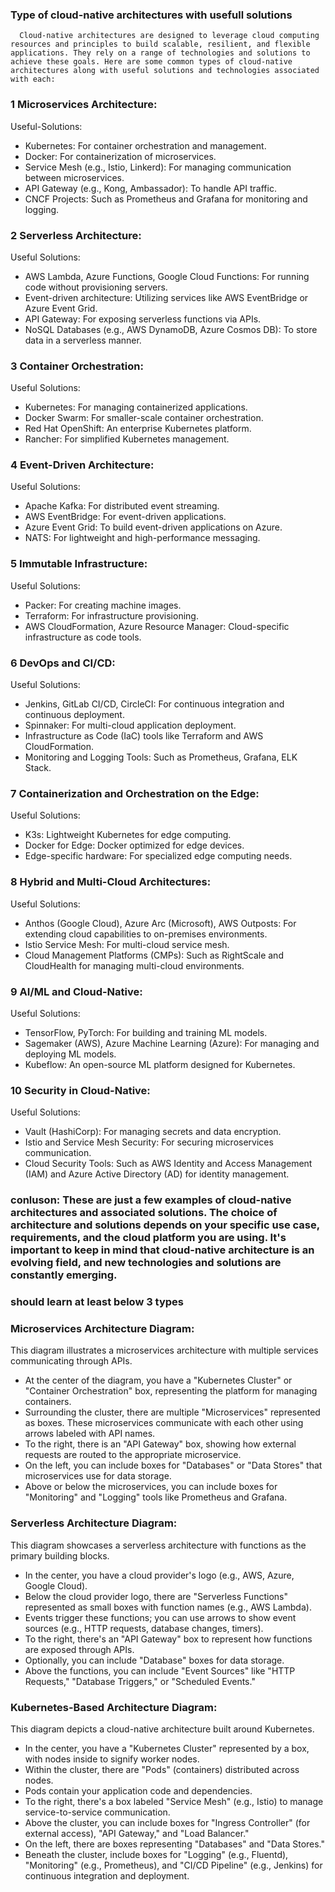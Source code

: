 ### Type of cloud-native architectures with usefull solutions

      Cloud-native architectures are designed to leverage cloud computing resources and principles to build scalable, resilient, and flexible applications. They rely on a range of technologies and solutions to achieve these goals. Here are some common types of cloud-native architectures along with useful solutions and technologies associated with each:

### 1 Microservices Architecture:

Useful-Solutions:
* Kubernetes: For container orchestration and management.
* Docker: For containerization of microservices.
* Service Mesh (e.g., Istio, Linkerd): For managing communication between microservices.
* API Gateway (e.g., Kong, Ambassador): To handle API traffic.
* CNCF Projects: Such as Prometheus and Grafana for monitoring and logging.

### 2 Serverless Architecture:

Useful Solutions:
* AWS Lambda, Azure Functions, Google Cloud Functions: For running code without provisioning servers.
* Event-driven architecture: Utilizing services like AWS EventBridge or Azure Event Grid.
* API Gateway: For exposing serverless functions via APIs.
* NoSQL Databases (e.g., AWS DynamoDB, Azure Cosmos DB): To store data in a serverless manner.

### 3 Container Orchestration:

Useful Solutions:
* Kubernetes: For managing containerized applications.
* Docker Swarm: For smaller-scale container orchestration.
* Red Hat OpenShift: An enterprise Kubernetes platform.
* Rancher: For simplified Kubernetes management.

### 4 Event-Driven Architecture:

Useful Solutions:
* Apache Kafka: For distributed event streaming.
* AWS EventBridge: For event-driven applications.
* Azure Event Grid: To build event-driven applications on Azure.
* NATS: For lightweight and high-performance messaging.

### 5 Immutable Infrastructure:

Useful Solutions:
* Packer: For creating machine images.
* Terraform: For infrastructure provisioning.
* AWS CloudFormation, Azure Resource Manager: Cloud-specific infrastructure as code tools.

### 6 DevOps and CI/CD:

Useful Solutions:
* Jenkins, GitLab CI/CD, CircleCI: For continuous integration and continuous deployment.
* Spinnaker: For multi-cloud application deployment.
* Infrastructure as Code (IaC) tools like Terraform and AWS CloudFormation.
* Monitoring and Logging Tools: Such as Prometheus, Grafana, ELK Stack.

### 7 Containerization and Orchestration on the Edge:

Useful Solutions:
* K3s: Lightweight Kubernetes for edge computing.
* Docker for Edge: Docker optimized for edge devices.
* Edge-specific hardware: For specialized edge computing needs.

### 8 Hybrid and Multi-Cloud Architectures:

Useful Solutions:
* Anthos (Google Cloud), Azure Arc (Microsoft), AWS Outposts: For extending cloud capabilities to on-premises environments.
* Istio Service Mesh: For multi-cloud service mesh.
* Cloud Management Platforms (CMPs): Such as RightScale and CloudHealth for managing multi-cloud environments.

### 9 AI/ML and Cloud-Native:

Useful Solutions:
* TensorFlow, PyTorch: For building and training ML models.
* Sagemaker (AWS), Azure Machine Learning (Azure): For managing and deploying ML models.
* Kubeflow: An open-source ML platform designed for Kubernetes.
### 10 Security in Cloud-Native:

Useful Solutions:
* Vault (HashiCorp): For managing secrets and data encryption.
* Istio and Service Mesh Security: For securing microservices communication.
* Cloud Security Tools: Such as AWS Identity and Access Management (IAM) and Azure Active Directory (AD) for identity management.

### conluson: These are just a few examples of cloud-native architectures and associated solutions. The choice of architecture and solutions depends on your specific use case, requirements, and the cloud platform you are using. It's important to keep in mind that cloud-native architecture is an evolving field, and new technologies and solutions are constantly emerging.

### should learn at least below 3 types 


### Microservices Architecture Diagram:

This diagram illustrates a microservices architecture with multiple services communicating through APIs.

* At the center of the diagram, you have a "Kubernetes Cluster" or "Container Orchestration" box, representing the platform for managing containers.
* Surrounding the cluster, there are multiple "Microservices" represented as boxes. These microservices communicate with each other using arrows labeled with API names.
* To the right, there is an "API Gateway" box, showing how external requests are routed to the appropriate microservice.
* On the left, you can include boxes for "Databases" or "Data Stores" that microservices use for data storage.
* Above or below the microservices, you can include boxes for "Monitoring" and "Logging" tools like Prometheus and Grafana.

### Serverless Architecture Diagram:

This diagram showcases a serverless architecture with functions as the primary building blocks.

* In the center, you have a cloud provider's logo (e.g., AWS, Azure, Google Cloud).
* Below the cloud provider logo, there are "Serverless Functions" represented as small boxes with function names (e.g., AWS Lambda).
* Events trigger these functions; you can use arrows to show event sources (e.g., HTTP requests, database changes, timers).
* To the right, there's an "API Gateway" box to represent how functions are exposed through APIs.
* Optionally, you can include "Database" boxes for data storage.
* Above the functions, you can include "Event Sources" like "HTTP Requests," "Database Triggers," or "Scheduled Events."

### Kubernetes-Based Architecture Diagram:

This diagram depicts a cloud-native architecture built around Kubernetes.

* In the center, you have a "Kubernetes Cluster" represented by a box, with nodes inside to signify worker nodes.
* Within the cluster, there are "Pods" (containers) distributed across nodes.
* Pods contain your application code and dependencies.
* To the right, there's a box labeled "Service Mesh" (e.g., Istio) to manage service-to-service communication.
* Above the cluster, you can include boxes for "Ingress Controller" (for external access), "API Gateway," and "Load Balancer."
* On the left, there are boxes representing "Databases" and "Data Stores."
* Beneath the cluster, include boxes for "Logging" (e.g., Fluentd), "Monitoring" (e.g., Prometheus), and "CI/CD Pipeline" (e.g.,   Jenkins) for continuous integration and deployment.
